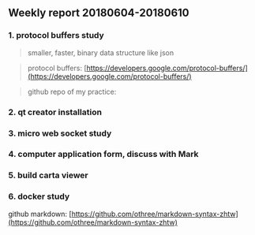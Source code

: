## Weekly report 20180604-20180610

### 1. protocol buffers study
>smaller, faster, binary data structure like json

>protocol buffers: [https://developers.google.com/protocol-buffers/](https://developers.google.com/protocol-buffers/)

>github repo of my practice:  

### 2. qt creator installation
### 3. micro web socket study
### 4. computer application form, discuss with Mark
### 5. build carta viewer
### 6. docker study


github markdown: [https://github.com/othree/markdown-syntax-zhtw](https://github.com/othree/markdown-syntax-zhtw)

